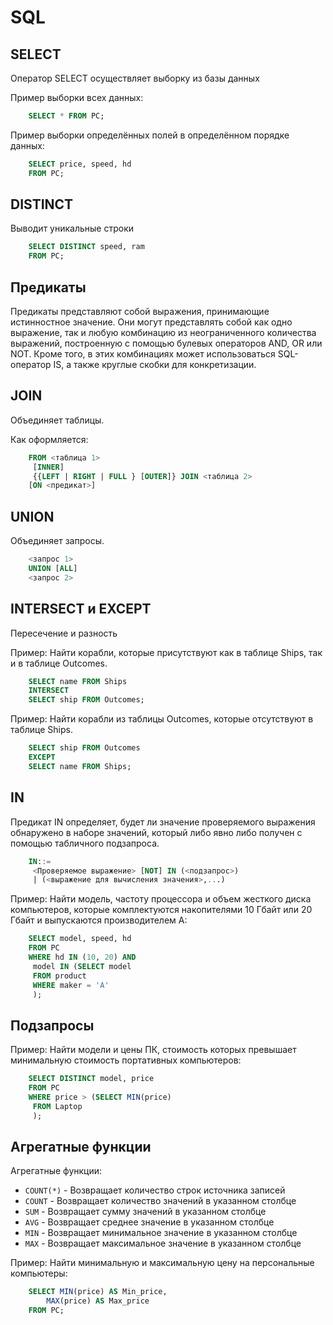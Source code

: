 <h1>SQL</h1>

<h2>SELECT</h2>


Оператор SELECT осуществляет выборку из базы данных


Пример выборки всех данных:

```sql
    SELECT * FROM PC;
```

Пример выборки определённых полей в определённом порядке данных:

```sql
    SELECT price, speed, hd
    FROM PC;
```


<h2>DISTINCT</h2>

Выводит уникальные строки

```sql
    SELECT DISTINCT speed, ram 
    FROM PC;
```



<h2>Предикаты</h2>

Предикаты представляют собой выражения, 
принимающие истинностное значение. 
Они могут представлять собой как одно выражение,
так и любую комбинацию из неограниченного количества выражений, 
построенную с помощью булевых операторов AND, OR или NOT. 
Кроме того, в этих комбинациях может использоваться SQL-оператор 
IS, а также круглые скобки для конкретизации.


<h2>JOIN</h2>

Объединяет таблицы.

Как оформляется:

```sql
    FROM <таблица 1>
     [INNER]
     {{LEFT | RIGHT | FULL } [OUTER]} JOIN <таблица 2>
    [ON <предикат>]
```



<h2>UNION</h2>

Объединяет запросы.


```sql
    <запрос 1>
    UNION [ALL]
    <запрос 2>
```


<h2>INTERSECT и EXCEPT</h2>

Пересечение и разность

Пример: Найти корабли, которые присутствуют как в таблице Ships,
так и в таблице Outcomes. 

```sql
    SELECT name FROM Ships
    INTERSECT
    SELECT ship FROM Outcomes;
```

Пример: Найти корабли из таблицы Outcomes,
которые отсутствуют в таблице Ships. 

```sql
    SELECT ship FROM Outcomes
    EXCEPT
    SELECT name FROM Ships;
```


<h2>IN</h2>

Предикат IN определяет, будет ли значение проверяемого выражения обнаружено в наборе значений, который либо явно 
либо получен с помощью табличного подзапроса.


```sql
    IN::=
     <Проверяемое выражение> [NOT] IN (<подзапрос>)
     | (<выражение для вычисления значения>,...)
```

Пример: Найти модель, частоту процессора и объем жесткого диска компьютеров, которые комплектуются накопителями 10 Гбайт
или 20 Гбайт и выпускаются производителем А:

```sql
    SELECT model, speed, hd
    FROM PC 
    WHERE hd IN (10, 20) AND 
     model IN (SELECT model 
     FROM product 
     WHERE maker = 'A'
     );
```


<h2>Подзапросы</h2>

Пример: Найти модели и цены ПК, стоимость которых превышает минимальную стоимость портативных компьютеров:


```sql
    SELECT DISTINCT model, price
    FROM PC
    WHERE price > (SELECT MIN(price) 
     FROM Laptop
     );
```


<h2>Агрегатные функции</h2>


Агрегатные функции:
    <ul>
        <li>`COUNT(*)` - Возвращает количество строк источника записей</li>
        <li>`COUNT` - Возвращает количество значений в указанном столбце</li>
        <li>`SUM` -  Возвращает сумму значений в указанном столбце</li>
        <li>`AVG` -  Возвращает среднее значение в указанном столбце</li>
        <li>`MIN` -  Возвращает минимальное значение в указанном столбце</li>
        <li>`MAX` -  Возвращает максимальное значение в указанном столбце</li>
    </ul>


Пример: Найти минимальную и максимальную цену на персональные компьютеры:

```sql
    SELECT MIN(price) AS Min_price, 
        MAX(price) AS Max_price
    FROM PC;
```